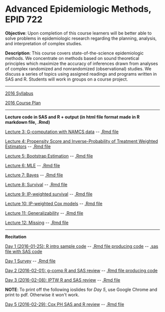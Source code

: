 # Advanced Epidemiologic Methods, EPID 722


**Objective**:	Upon completion of this course learners will be better able to solve problems in epidemiologic research regarding the planning, analysis, and interpretation of complex studies.

**Description**:	This course covers state-of-the-science epidemiologic methods. We concentrate on methods based on sound theoretical principles which maximize the accuracy of inferences drawn from analyses of complex randomized and nonrandomized (observational) studies. We discuss a series of topics using assigned readings and programs written in SAS and R. Students will work in groups on a course project.

***

[2016 Syllabus](syllabus-2.Rmd)

[2016 Course Plan](http://unc-epid-722.github.io/2016/syllabus-1.html)

---

**Lecture code in SAS and R + output (in html file format made in R markdown file, .Rmd)**

[Lecture 3: G-computation with NAMCS data](http://unc-epid-722.github.io/2016/L03-gcomp.html) -- [.Rmd file](lectures/L03-gcomp/L03-gcomp.Rmd)

[Lecture 4: Propensity Score and Inverse-Probability of Treatment Weighted Estimators](http://unc-epid-722.github.io/2016/iptw-example.html) -- [.Rmd file](lectures/L04-iptw/iptw-example.Rmd)

[Lecture 5: Bootstrap Estimation](http://unc-epid-722.github.io/2016/bootstrap.html) -- [.Rmd file](lectures/L05-bootstrap/bootstrap.Rmd)

[Lecture 6: MLE](http://unc-epid-722.github.io/2016/mle.html) -- [.Rmd file](lectures/L06-mle/mle.Rmd)

[Lecture 7: Bayes](http://unc-epid-722.github.io/2016/bayes.html) -- [.Rmd file](lectures/L07-bayes/bayes.Rmd)

[Lecture 8: Survival](http://unc-epid-722.github.io/2016/survival.html) -- [.Rmd file](lectures/L08-survival/survival.Rmd)

[Lecture 9: IP-weighted survival](http://unc-epid-722.github.io/2016/iptw-survival.html) -- [.Rmd file](lectures/L09-iptw-survival/iptw-survival.Rmd)

[Lecture 10: IP-weighted Cox models](http://unc-epid-722.github.io/2016/ipw-cox.html) -- [.Rmd file](lectures/L10-ipt-cox/ipw-cox.Rmd)

[Lecture 11: Generalizability](http://unc-epid-722.github.io/2016/generalizability.html) -- [.Rmd file](lectures/L11-generalizability/generalizability.Rmd)

[Lecture 12: Missing](http://unc-epid-722.github.io/2016/missing.html) -- [.Rmd file](lectures/L12-missing/missing.Rmd)

---

**Recitation**

[Day 1 (2016-01-25): R intro sample code](http://unc-epid-722.github.io/2016/sample1.html) -- [.Rmd file producing code](recitation/sample1.Rmd) -- [.sas file with SAS code](recitation/sample-intro.sas)

[Day 1 Survey](http://unc-epid-722.github.io/2016/20160125-survey.html) -- [.Rmd file](surveys/20160125-survey.Rmd)

[Day 2 (2016-02-01): g-comp R and SAS review](http://unc-epid-722.github.io/2016/gcomp-R-and-SAS-recitation.html) -- [.Rmd file producing code](recitation/gcomp-R-and-SAS-recitation.Rmd)

[Day 3 (2016-02-08): IPTW R and SAS review](http://unc-epid-722.github.io/2016/iptw-R-and-SAS-recitation.html) -- [.Rmd file](recitation/iptw-R-and-SAS-recitation.Rmd)

**NOTE**: To print off the following ioslides for *Day 5*, use Google Chrome and print to pdf. Otherwise it won't work.

[Day 5 (2016-02-29): Cox PH SAS and R review](http://unc-epid-722.github.io/2016/ipw-coxph-recitation.html) -- [.Rmd file](recitation/ipw-coxph-recitation.Rmd) 






